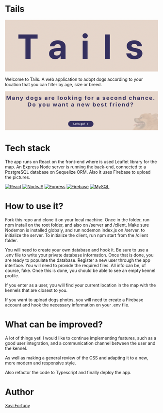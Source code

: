 # Tails

<div align=center>
<img src='./client/src/assets/title1.png'>
</div>

Welcome to Tails. A web application to adopt dogs according to your location that you can filter by age, size or breed.


<div align=center>
<img src='./client/src/assets/title2.png'>
</div>

# Tech stack
The app runs on React on the front-end where is used Leaflet library for the map. 
An Express Node server is running the back-end, connected to a PostgreSQL database on Sequelize ORM.
Also it uses Firebase to upload the pictures.

<a href="https://reactjs.org/" target="_blank" rel="noreferrer"><img src="https://raw.githubusercontent.com/danielcranney/readme-generator/main/public/icons/skills/react-colored.svg" width="36" height="36" alt="React" /></a>
<a href="https://nodejs.org/en/" target="_blank" rel="noreferrer"><img src="https://raw.githubusercontent.com/danielcranney/readme-generator/main/public/icons/skills/nodejs-colored.svg" width="36" height="36" alt="NodeJS" /></a>
<a href="https://expressjs.com/" target="_blank" rel="noreferrer"><img src="https://raw.githubusercontent.com/danielcranney/readme-generator/main/public/icons/skills/express-colored.svg" width="36" height="36" alt="Express" /></a>
 <a href="https://firebase.google.com/" target="_blank" rel="noreferrer"><img src="https://raw.githubusercontent.com/danielcranney/readme-generator/main/public/icons/skills/firebase-colored.svg" width="36" height="36" alt="Firebase" /></a>
<a href="https://www.mysql.com/" target="_blank" rel="noreferrer"><img src="https://raw.githubusercontent.com/danielcranney/readme-generator/main/public/icons/skills/mysql-colored.svg" width="36" height="36" alt="MySQL" /></a>


# How to use it?
Fork this repo and clone it on your local machine. Once in the folder, run npm install on the root folder, and also on /server and /client.
Make sure Nodemon is installed globaly, and run nodemon index.js on /server, to initialize the server.
To initialize the client, run npm start from the /client folder.

You will need to create your own database and hook it. Be sure to use a .env file to write your private database information.
Once that is done, you are ready to populate the database. Register a new user through the app interface. You will need to provide the required files. All info can be, of course, fake.
Once this is done, you should be able to see an empty kennel profile.

If you enter as a user, you will find your current location in the map with the kennels that are closest to you.

If you want to upload dogs photos, you will need to create a Firebase account and hook the necessary information on your .env file.


# What can be improved?
A lot of things yet! I would like to continue implementing features, such as a good user integration, and a communication channel between the user and the kennel.

As well as making a general review of the CSS and adapting it to a new, more modern and responsive style.

Also refactor the code to Typescript and finally deploy the app.

# Author
<a href=www.github/xfortunyi.com> Xavi Fortuny </a>

